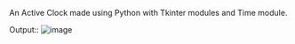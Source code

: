 An Active Clock made using Python with Tkinter modules and Time module.

Output::
![image](https://github.com/Shashank-Paliwal/Clock/assets/91522752/fcfdc7bd-f96b-44bd-9469-a964de6f8741)
